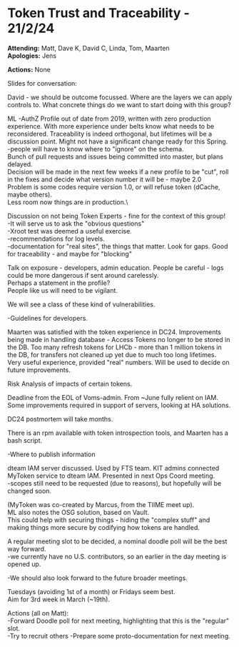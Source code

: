 Token Trust and Traceability - 21/2/24
===
**Attending:** Matt, Dave K, David C, Linda, Tom, Maarten\
**Apologies:** Jens

**Actions:** None

Slides for conversation:

David - we should be outcome focussed. Where are the layers we can apply controls to.
What concrete things do we want to start doing with this group?

ML -AuthZ Profile out of date from 2019, written with zero production experience.
With more experience under belts know what needs to be reconsidered.
Traceability is indeed orthogonal, but lifetimes will be a discussion point. Might not have a significant change ready for this Spring.\
-people will have to know where to "ignore" on the schema.\
Bunch of pull requests and issues being committed into master, but plans delayed.\
Decision will be made in the next few weeks if a new profile to be "cut", roll in the fixes and decide what version number it will be - maybe 2.0\
Problem is some codes require version 1.0, or will refuse token (dCache, maybe others). \
Less room now things are in production.\

Discussion on not being Token Experts - fine for the context of this group!\
-It will serve us to ask the "obvious questions"\
-Xroot test was deemed a useful exercise.\
-recommendations for log levels.\
-documentation for "real sites", the things that matter. Look for gaps. Good for traceability - and maybe for "blocking"

Talk on exposure - developers, admin education. People be careful - logs could be more dangerous if sent around carelessly.\
Perhaps a statement in the profile?\
People like us will need to be vigilant.

We will see a class of these kind of vulnerabilities.

-Guidelines for developers.

Maarten was satisfied with the token experience in DC24. Improvements being made in handling database - Access Tokens no longer to be stored in the DB. Too many refresh tokens for LHCb - more than 1 million tokens in the DB, for transfers not cleaned up yet due to much too long lifetimes.\
Very useful experience, provided "real" numbers. Will be used to decide on future improvements.

Risk Analysis of impacts of certain tokens. 

Deadline from the EOL of Voms-admin. From ~June fully relient on IAM. Some improvements required in support of servers, looking at HA solutions.

DC24 postmortem will take months.

There is an rpm available with token introspection tools, and Maarten has a bash script.

-Where to publish information

dteam IAM server discussed. Used by FTS team. KIT admins connected MyToken service to dteam IAM. Presented in next Ops Coord meeting.\
-scopes still need to be requested (due to reasons), but hopefully will be changed soon.

(MyToken was co-created by Marcus, from the TIIME meet up).\
ML also notes the OSG solution, based on Vault.\
This could help with securing things - hiding the "complex stuff" and making things more secure by codifying how tokens are handled.

A regular meeting slot to be decided, a nominal doodle poll will be the best way forward.\
-we currently have no U.S. contributors, so an earlier in the day meeting is opened up.

-We should also look forward to the future broader meetings. 

Tuesdays (avoiding 1st of a month) or Fridays seem best.\
Aim for 3rd week in March (~19th).

Actions (all on Matt):\
-Forward Doodle poll for next meeting, highlighting that this is the "regular" slot.\
-Try to recruit others
-Prepare some proto-documentation for next meeting.
